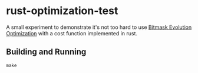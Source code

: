 rust-optimization-test
======================

A small experiment to demonstrate it's not too hard to use [Bitmask
Evolution Optimization](https://github.com/avaneev/biteopt) with a
cost function implemented in rust.

Building and Running
--------------------

```shell
make
```

